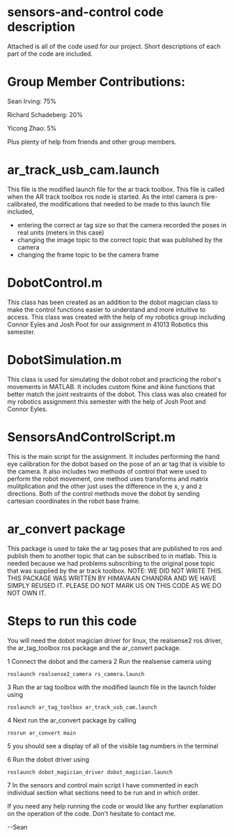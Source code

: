 # sensors-and-control code description

Attached is all of the code used for our project. Short descriptions of each part of the code are included. 



# Group Member Contributions:

Sean Irving: 75%

Richard Schadeberg: 20%

Yicong Zhao: 5%

Plus plenty of help from friends and other group members.



# ar_track_usb_cam.launch

This file is the modified launch file for the ar track toolbox. This file is called when the AR track toolbox ros node is started. As the intel camera is pre-calibrated, the modifications that needed to be made to this launch file included, 

- entering the correct ar tag size so that the camera recorded the poses in real units (meters in this case)
- changing the image topic to the correct topic that was published by the camera 
- changing the frame topic to be the camera frame



# DobotControl.m

This class has been created as an addition to the dobot magician class to make the control functions easier to understand and more intuitive to access. This class was created with the help of my robotics group including Connor Eyles and Josh Poot for our assignment in 41013 Robotics this semester. 



# DobotSimulation.m

This class is used for simulating the dobot robot and practicing the robot's movements in MATLAB. It includes custom fkine and ikine functions that better match the joint restraints of the dobot. This class was also created for my robotics assignment this semester with the help of Josh Poot and Connor Eyles. 



# SensorsAndControlScript.m

This is the main script for the assignment. It includes performing the hand eye calibration for the dobot based on the pose of an ar tag that is visible to the camera. It also includes two methods of control that were used to perform the robot movement, one method uses transforms and matrix mulitplication and the other just uses the difference in the x, y and z directions. Both of the control methods move the dobot by sending cartesian coordinates in the robot base frame. 


# ar_convert package
This package is used to take the ar tag poses that are published to ros and publish them to another topic that can be subscribed to in matlab. This is needed because we had problems subscribing to the original pose topic that was supplied by the ar track toolbox. 
NOTE: WE DID NOT WRITE THIS. THIS PACKAGE WAS WRITTEN BY HIMAVAAN CHANDRA AND WE HAVE SIMPLY REUSED IT. PLEASE DO NOT MARK US ON THIS CODE AS WE DO NOT OWN IT.


# Steps to run this code

You will need the dobot magician driver for linux, the realsense2 ros driver, the ar_tag_toolbox ros package and the ar_convert package.

1 Connect the dobot and the camera
2 Run the realsense camera using 

	roslaunch realsense2_camera rs_camera.launch

3 Run the ar tag toolbox with the modified launch file in the launch folder using 

	roslaunch ar_tag_toolbox ar_track_usb_cam.launch

4 Next run the ar_convert package by calling

	rosrun ar_convert main

5 you should see a display of all of the visible tag numbers in the terminal

6 Run the dobot driver using 

	roslaunch dobot_magician_driver dobot_magician.launch

7 In the sensors and control main script I have commented in each individual section what sections need to be run and in which order. 

If you need any help running the code or would like any further explanation on the operation of the code. Don't hesitate to contact me. 

--Sean
